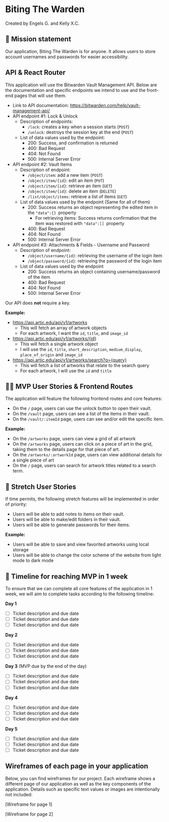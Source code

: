 # Biting The Warden

Created by Engels G. and Kelly X.C.

## 🚀 Mission statement

Our application, Biting The Warden is for anyone. It allows users to store account usernames and passwords for easier accessibility.

## API & React Router

This application will use the Bitwarden Vault Management API. Below are the documentation and specific endpoints we intend to use and the front-end pages that will use them.

- Link to API documentation: https://bitwarden.com/help/vault-management-api/
- API endpoint #1: Lock & Unlock
  - Description of endpoints:
    - `/lock`: creates a key when a session starts (`POST`)
    - `/unlock`: destroys the session key at the end (`POST`)
  - List of data values used by the endpoint:
    - 200: Success, and confirmation is returned
    - 400: Bad Request
    - 404: Not Found
    - 500: Internal Server Error
- API endpoint #2: Vault Items
  - Description of endpoint:
    - `/object/item`: add a new item (`POST`)
    - `/object/item/{id}`: edit an item (`PUT`)
    - `/object/item/{id}`: retrieve an item (`GET`)
    - `/object/item/{id}`: delete an item (`DELETE`)
    - `/list/object/items`: retrieve a list of items (`GET`)
  - List of data values used by the endpoint
    (Same for all of them)
    - 200: Success returns an object representing the edited item in the `"data":{} `property
      - For retrieving items: Success returns confirmation that the item was restored with `"data":[] `property
    - 400: Bad Request
    - 404: Not Found
    - 500: Internal Server Error
- API endpoint #3: Attachments & Fields - Username and Password
  - Description of endpoint:
    - `/object/username/{id}`: retrieving the username of the login item
    - `/object/password/{id}`: retrieving the password of the login item
  - List of data values used by the endpoint
    - 200: Success returns an object containing username/password of the item
    - 400: Bad Request
    - 404: Not Found
    - 500: Internal Server Error

Our API does **not** require a key.

**Example:**

- https://api.artic.edu/api/v1/artworks
  - This will fetch an array of artwork objects
  - For each artwork, I want the `id`, `title`, and `image_id`
- https://api.artic.edu/api/v1/artworks/{id}
  - This will fetch a single artwork object
  - I will use the `id`, `title`, `short_description`, `medium_display`, `place_of_origin` and `image_id`
- https://api.artic.edu/api/v1/artworks/search?q={query}
  - This will fetch a list of artworks that relate to the search query
  - For each artwork, I will use the `id` and `title`

## 👩‍💻 MVP User Stories & Frontend Routes

The application will feature the following frontend routes and core features:

- On the `/` page, users can use the unlock button to open their vault.
- On the `/vault` page, users can see a list of the items in their vault.
- On the `/vault/:itemId` page, users can see and/or edit the specific item.

**Example:**

- On the `/artworks` page, users can view a grid of all artwork
- On the `/artworks` page, users can click on a piece of art in the grid, taking them to the details page for that piece of art.
- On the `/artworks/:artworkId` page, users can view additional details for a single piece of art
- On the `/` page, users can search for artwork titles related to a search term.

## 🤔 Stretch User Stories

If time permits, the following stretch features will be implemented in order of priority:

- Users will be able to add notes to items on their vault.
- Users will be able to make/edit folders in their vault.
- Users will be able to generate passwords for their items.

**Example:**

- Users will be able to save and view favorited artworks using local storage
- Users will be able to change the color scheme of the website from light mode to dark mode

## 📆 Timeline for reaching MVP in 1 week

To ensure that we can complete all core features of the application in 1 week, we will aim to complete tasks according to the following timeline:

**Day 1**

- [ ] Ticket description and due date
- [ ] Ticket description and due date
- [ ] Ticket description and due date

**Day 2**

- [ ] Ticket description and due date
- [ ] Ticket description and due date
- [ ] Ticket description and due date

**Day 3** (MVP due by the end of the day)

- [ ] Ticket description and due date
- [ ] Ticket description and due date
- [ ] Ticket description and due date

**Day 4**

- [ ] Ticket description and due date
- [ ] Ticket description and due date
- [ ] Ticket description and due date

**Day 5**

- [ ] Ticket description and due date
- [ ] Ticket description and due date
- [ ] Ticket description and due date

## Wireframes of each page in your application

Below, you can find wireframes for our project. Each wireframe shows a different page of our application as well as the key components of the application. Details such as specific text values or images are intentionally not included:

[Wireframe for page 1]

[Wireframe for page 2]

